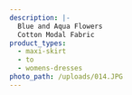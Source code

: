 ```yaml
---
description: |-
  Blue and Aqua Flowers 
  Cotton Modal Fabric
product_types:
  - maxi-skirt
  - to
  - womens-dresses
photo_path: /uploads/014.JPG
---
```

